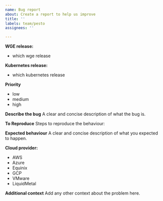 ```yaml
---
name: Bug report
about: Create a report to help us improve
title: ''
labels: team/pesto
assignees: ''

---
```


**WGE release:**
 - which wge release

**Kubernetes release:**
 - which kubernetes release

**Priority**
 - low 
 - medium
 - high

**Describe the bug**
A clear and concise description of what the bug is.

**To Reproduce**
Steps to reproduce the behaviour:

**Expected behaviour**
A clear and concise description of what you expected to happen.

**Cloud provider:**
 - AWS
 - Azure
 - Equinix
 - GCP
 - VMware
 - LiquidMetal

**Additional context**
Add any other context about the problem here.
